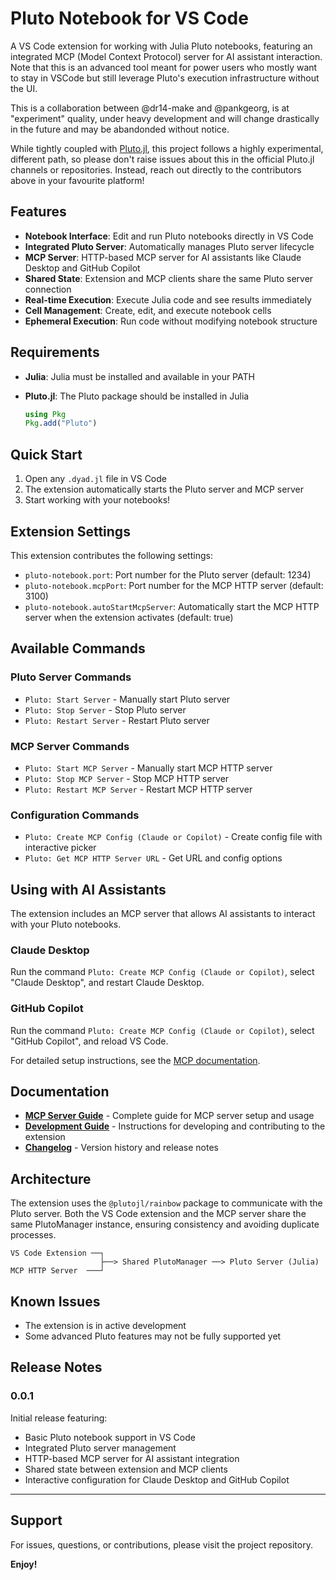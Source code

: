 # Pluto Notebook for VS Code

A VS Code extension for working with Julia Pluto notebooks, featuring an integrated MCP (Model Context Protocol) server for AI assistant interaction.
Note that this is an advanced tool meant for power users who mostly want to stay in VSCode but still leverage Pluto's execution infrastructure without the UI.

This is a collaboration between @dr14-make and @pankgeorg, is at "experiment" quality, under heavy development and will change drastically in the future and may be abandonded without notice.

While tightly coupled with [Pluto.jl](https://github.com/fonsp/Pluto.jl), this project follows a highly experimental, different path,
so please don't raise issues about this in the official Pluto.jl channels or repositories. Instead, reach out directly to the contributors above in your favourite platform!

## Features

- **Notebook Interface**: Edit and run Pluto notebooks directly in VS Code
- **Integrated Pluto Server**: Automatically manages Pluto server lifecycle
- **MCP Server**: HTTP-based MCP server for AI assistants like Claude Desktop and GitHub Copilot
- **Shared State**: Extension and MCP clients share the same Pluto server connection
- **Real-time Execution**: Execute Julia code and see results immediately
- **Cell Management**: Create, edit, and execute notebook cells
- **Ephemeral Execution**: Run code without modifying notebook structure

## Requirements

- **Julia**: Julia must be installed and available in your PATH
- **Pluto.jl**: The Pluto package should be installed in Julia

  ```julia
  using Pkg
  Pkg.add("Pluto")
  ```

## Quick Start

1. Open any `.dyad.jl` file in VS Code
2. The extension automatically starts the Pluto server and MCP server
3. Start working with your notebooks!

## Extension Settings

This extension contributes the following settings:

- `pluto-notebook.port`: Port number for the Pluto server (default: 1234)
- `pluto-notebook.mcpPort`: Port number for the MCP HTTP server (default: 3100)
- `pluto-notebook.autoStartMcpServer`: Automatically start the MCP HTTP server when the extension activates (default: true)

## Available Commands

### Pluto Server Commands

- `Pluto: Start Server` - Manually start Pluto server
- `Pluto: Stop Server` - Stop Pluto server
- `Pluto: Restart Server` - Restart Pluto server

### MCP Server Commands

- `Pluto: Start MCP Server` - Manually start MCP HTTP server
- `Pluto: Stop MCP Server` - Stop MCP HTTP server
- `Pluto: Restart MCP Server` - Restart MCP HTTP server

### Configuration Commands

- `Pluto: Create MCP Config (Claude or Copilot)` - Create config file with interactive picker
- `Pluto: Get MCP HTTP Server URL` - Get URL and config options

## Using with AI Assistants

The extension includes an MCP server that allows AI assistants to interact with your Pluto notebooks.

### Claude Desktop

Run the command `Pluto: Create MCP Config (Claude or Copilot)`, select "Claude Desktop", and restart Claude Desktop.

### GitHub Copilot

Run the command `Pluto: Create MCP Config (Claude or Copilot)`, select "GitHub Copilot", and reload VS Code.

For detailed setup instructions, see the [MCP documentation](docs/MCP.md).

## Documentation

- **[MCP Server Guide](docs/MCP.md)** - Complete guide for MCP server setup and usage
- **[Development Guide](docs/CLAUDE.md)** - Instructions for developing and contributing to the extension
- **[Changelog](docs/CHANGELOG.md)** - Version history and release notes

## Architecture

The extension uses the `@plutojl/rainbow` package to communicate with the Pluto server. Both the VS Code extension and the MCP server share the same PlutoManager instance, ensuring consistency and avoiding duplicate processes.

```
VS Code Extension ──┐
                    ├──> Shared PlutoManager ──> Pluto Server (Julia)
MCP HTTP Server  ───┘
```

## Known Issues

- The extension is in active development
- Some advanced Pluto features may not be fully supported yet

## Release Notes

### 0.0.1

Initial release featuring:

- Basic Pluto notebook support in VS Code
- Integrated Pluto server management
- HTTP-based MCP server for AI assistant integration
- Shared state between extension and MCP clients
- Interactive configuration for Claude Desktop and GitHub Copilot

---

## Support

For issues, questions, or contributions, please visit the project repository.

**Enjoy!**
